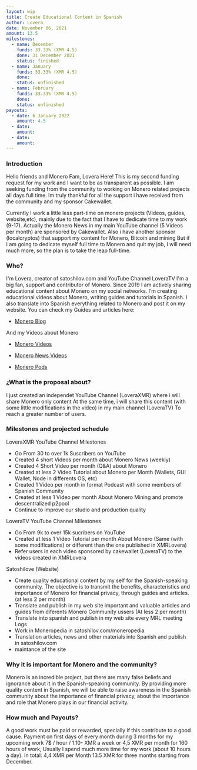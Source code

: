 ```yaml
---
layout: wip
title: Create Educational Content in Spanish
author: Lovera
date: November 06, 2021
amount: 13.5
milestones:
  - name: December
    funds: 33.33% (XMR 4.5)
    done: 31 December 2021
    status: finished
  - name: January
    funds: 33.33% (XMR 4.5)
    done:
    status: unfinished
  - name: February
    funds: 33.33% (XMR 4.5)
    done:
    status: unfinished
payouts:
  - date: 6 January 2022
    amount: 4.5
  - date:
    amount:
  - date:
    amount:
---
```


### Introduction

Hello friends and Monero Fam, Lovera Here!
This is my second funding request for my work and I want to be as transparent as possible.
I am seeking funding from the community to working on Monero related projects all days full time. 
Im truly thankful for all the support i have received from the community and my sponsor Cakewallet.

Currently I work a little less part-time on monero projects (Videos, guides, website,etc), mainly due to the fact that 
I have to dedicate time to my work (9-17). Actually the Monero News in my main YouTube channel (5 Videos per month) are 
sponsored by Cakewallet. Also i have another sponsor (localcryptos) that support my content for Monero, Bitcoin and mining
But if I am going to dedicate myself full time to Monero and quit my job, I will need much more, so the plan is to take the 
leap full-time.

### Who?
I'm Lovera, creator of satoshilov.com and YouTube Channel LoveraTV
I'm a big fan, support and contributor of Monero. 
Since 2019 I am actively sharing educational content about Monero on my social networks. I’m creating educational videos about Monero, writing guides and tutorials in Spanish. I also translate into Spanish everything related to Monero and post it on my website.
You can check my Guides and articles here:

* [Monero Blog](https://satoshilov.com/monero/)  

And my Videos about Monero

* [Monero Videos](https://youtube.com/playlist?list=PLGX_LoM5yemgt3ppLXvNBKYf6IuFI7BPS)

* [Monero News Videos](https://youtube.com/playlist?list=PLGX_LoM5yemgVhlwCEn_Z5m0LPMxQgNZj)

* [Monero Pods](https://youtube.com/playlist?list=PLGX_LoM5yemhq5KMyPeUr6JzJSqkqjzHL)


### ¿What is the proposal about?
I just created an independet YouTube Channel (LoveraXMR) where i will share Monero only content
At the same time, i will share this content (with some little modifications in the video) in my main channel (LoveraTV) 
To reach a greater number of users. 

### Milestones and projected schedule

LoveraXMR YouTube Channel
Milestones
* Go From 30 to over 1k Suscribers on YouTube
* Created 4 short Videos per month about Monero News (weekly)
* Created 4 Short Video per month (Q&A) about Monero
* Created at less 2 Video Tutorial about Monero per Month (Wallets, GUI Wallet, Node in differents OS, etc)
* Created 1 Video per month in format Podcast with some members of Spanish Community
* Created at less 1 Video per month About Monero Mining and promote descentralized p2pool 
* Continue to improve our studio and production quality

LoveraTV YouTube Channel 
Milestones
* Go From 9k to over 15k sucribers on YouTube
* Created at less 1 Video Tutorial per month About Monero (Same (with some modifications) or different than the one published
 in XMRLovera)
* Refer users in each video sponsored by cakewallet (LoveraTV) to the videos created in XMRLovera


Satoshilove (Website)
* Create quality educational content by my self for the Spanish-speaking community. The objective is to transmit the benefits, 
characteristics and importance of Monero for financial privacy, through guides and articles. (at less 2 per month)
* Translate and publish in my web site important and valuable articles and guides from diferents Monero Community ussers (At less 2 per month)
* Translate into spanish and publish in my web site every MRL meeting Logs 
* Work in Moneropedia in satoshilov.com/moneropedia 
* Translation articles, news and other materials into Spanish and publish in satoshilov.com
* maintance of the site 

### Why it is important for Monero and the community?

Monero is an incredible project, but there are many false beliefs and ignorance about it in the Spanish-speaking community. By 
providing more quality content in Spanish, we will be able to raise awareness in the Spanish community about the importance of 
financial privacy, about the importance and role that Monero plays in our financial activity.

### How much and Payouts?

A good work must be paid or rewarded, specially if this contribute to a good cause. Payment on first days of every month during 3 months for my upcoming work 
7$ / hour / 1.10- XMR a week or 4,5 XMR per month for 160 hours of work, Usually I spend much more time for my work
 (about 10 hours a day).
 In total: 4,4 XMR per Month 13.5 XMR for three months starting from December.
